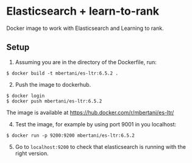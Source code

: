 # Elasticsearch + learn-to-rank
Docker image to work with Elasticsearch and Learning to rank. 

## Setup
1. Assuming you are in the directory of the Dockerfile, run:

```
$ docker build -t mbertani/es-ltr:6.5.2 .
```

2. Push the image to dockerhub.
```
$ docker login
$ docker push mbertani/es-ltr:6.5.2
``` 

The image is available at https://hub.docker.com/r/mbertani/es-ltr/

4. Test the image, for example by using port 9001 in you localhost:

```
$ docker run -p 9200:9200 mbertani/es-ltr:6.5.2
```

5. Go to `localhost:9200` to check that elasticsearch is running with the right version.
